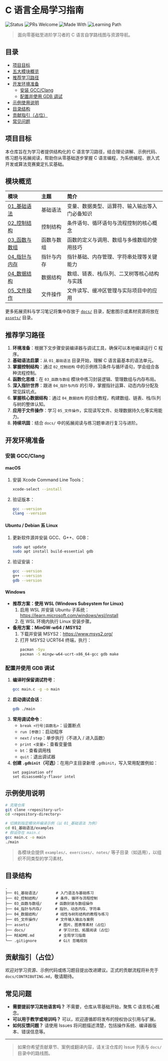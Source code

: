 # C 语言全局学习指南

![Status](https://img.shields.io/badge/status-active-brightgreen)
![PRs Welcome](https://img.shields.io/badge/PRs-welcome-blue)
![Made With](https://img.shields.io/badge/made%20with-C-orange)
![Learning Path](https://img.shields.io/badge/learning-path-success)

> 面向零基础至进阶学习者的 C 语言自学路线图与资源导航。

## 目录
- [项目目标](#项目目标)
- [五大模块概览](#五大模块概览)
- [推荐学习路径](#推荐学习路径)
- [开发环境准备](#开发环境准备)
  - [安装 GCC/Clang](#安装-gccclang)
  - [配置并使用 GDB 调试](#配置并使用-gdb-调试)
- [示例使用说明](#示例使用说明)
- [目录结构](#目录结构)
- [贡献指引（占位）](#贡献指引占位)
- [常见问题](#常见问题)

## 项目目标
本仓库旨在为学习者提供结构化的 C 语言学习路径，结合理论讲解、示例代码、练习题与拓展阅读，帮助你从零基础逐步掌握 C 语言编程，为系统编程、嵌入式开发或算法竞赛奠定扎实基础。

## 模块概览
| 模块 | 主题 | 简介 |
| :-- | :-- | :-- |
| [01_基础语法](01_基础语法/README.md) | 基础语法 | 变量、数据类型、运算符、输入输出等入门必备知识 |
| [02_控制结构](02_控制结构/README.md) | 控制结构 | 条件语句、循环语句与流程控制的核心概念 |
| [03_函数与数组](03_函数与数组/README.md) | 函数与数组 | 函数的定义与调用、数组与多维数组的使用技巧 |
| [04_指针与内存](04_指针与内存/README.md) | 指针与内存 | 指针基础、内存管理、字符串处理等关键能力 |
| [04_数据结构](04_数据结构/README.md) | 数据结构 | 数组、链表、栈/队列、二叉树等核心结构与实践 |
| [05_文件操作](05_文件操作/README.md) | 文件操作 | 文件读写、缓冲区管理与实际项目中的应用 |

更多拓展资料与学习笔记将集中存放于 [`docs/`](docs/README.md) 目录，配套图示或素材资源将放在 [`assets/`](assets/) 目录。

## 推荐学习路径
1. **环境准备**：根据下文步骤安装编译器与调试工具，确保可以本地编译运行 C 程序。
2. **基础语法启蒙**：从 `01_基础语法` 目录开始，理解 C 语言最基本的语法单元。
3. **掌握控制结构**：通过 `02_控制结构` 中的示例练习条件与循环语句，学会组合各种流程控制。
4. **函数化思维**：在 `03_函数与数组` 模块中练习封装逻辑、管理数组与内存布局。
5. **深入指针世界**：跟进 `04_指针与内存` 的引导，掌握指针运算、动态内存分配及常见踩坑点。
6. **掌握核心数据结构**：通过 `04_数据结构` 的综合教程，构建数组、链表、栈/队列与树的整体认知。
7. **应用于文件操作**：学习 `05_文件操作`，实现读写文件、处理数据持久化等实用能力。
8. **持续巩固**：结合 `docs/` 中的拓展阅读与练习题单进行复习与进阶。

## 开发环境准备

### 安装 GCC/Clang
#### macOS
1. 安装 Xcode Command Line Tools：
   ```bash
   xcode-select --install
   ```
2. 验证版本：
   ```bash
   gcc --version
   clang --version
   ```

#### Ubuntu / Debian 系 Linux
1. 更新软件源并安装 GCC、G++、GDB：
   ```bash
   sudo apt update
   sudo apt install build-essential gdb
   ```
2. 验证安装：
   ```bash
   gcc --version
   g++ --version
   gdb --version
   ```

#### Windows
- **推荐方案：使用 WSL (Windows Subsystem for Linux)**
  1. 启用 WSL 并安装 Ubuntu 子系统：<https://learn.microsoft.com/windows/wsl/install>
  2. 在 WSL 环境内执行 Linux 安装步骤。
- **备用方案：MinGW-w64 / MSYS2**
  1. 下载并安装 MSYS2：<https://www.msys2.org/>
  2. 打开 MSYS2 UCRT64 终端，执行：
     ```bash
     pacman -Syu
     pacman -S mingw-w64-ucrt-x86_64-gcc gdb make
     ```

### 配置并使用 GDB 调试
1. **编译时保留调试符号**：
   ```bash
   gcc main.c -g -o main
   ```
2. **启动调试会话**：
   ```bash
   gdb ./main
   ```
3. **常用调试命令**：
   - `break <行号|函数名>`：设置断点
   - `run [参数]`：启动程序
   - `next` / `step`：单步执行（不进入 / 进入函数）
   - `print <变量>`：查看变量值
   - `bt`：查看调用栈
   - `quit`：退出调试器
4. **创建 `.gdbinit`（可选）**：在用户主目录新增 `.gdbinit`，写入常用配置例如：
   ```
   set pagination off
   set disassembly-flavor intel
   ```

## 示例使用说明
```bash
# 克隆仓库
git clone <repository-url>
cd <repository-directory>

# 切换到指定模块并编译示例（以 01_基础语法 为例）
cd 01_基础语法/examples
# 假设存在 main.c
gcc main.c -o main
./main
```
> 各模块会提供 `examples/`、`exercises/`、`notes/` 等子目录（如适用），以组织不同类型的学习素材。

## 目录结构
```
.
├── 01_基础语法/        # 入门语法与基础练习
├── 02_控制结构/        # 条件、循环与流程控制
├── 03_函数与数组/      # 函数封装与数组操作
├── 04_指针与内存/      # 指针、动态内存、字符串
├── 04_数据结构/        # 线性与树形结构的教程与练习
├── 05_文件操作/        # 文件输入输出与案例
├── assets/             # 图片、图表等素材（占位）
├── docs/               # 学习计划、拓展阅读（占位）
├── README.md           # 全局学习指南
└── .gitignore          # Git 忽略规则
```

## 贡献指引（占位）
欢迎对学习资源、示例代码或练习题目提出改进建议。正式的贡献流程将补充于 `docs/CONTRIBUTING.md`，敬请期待。

## 常见问题
- **需要提前学习其他语言吗？** 不需要，仓库从零基础开始，聚焦 C 语言核心概念。
- **可以用于教学或培训吗？** 可以，欢迎遵循即将发布的授权协议引用与扩展。
- **如何反馈问题？** 请使用 Issues 将问题描述清楚，包括操作系统、编译器版本、错误信息等。

---

> 如果你希望贡献章节、案例或翻译内容，请关注仓库的 Issue 列表与 `docs/` 目录中的路线图。
